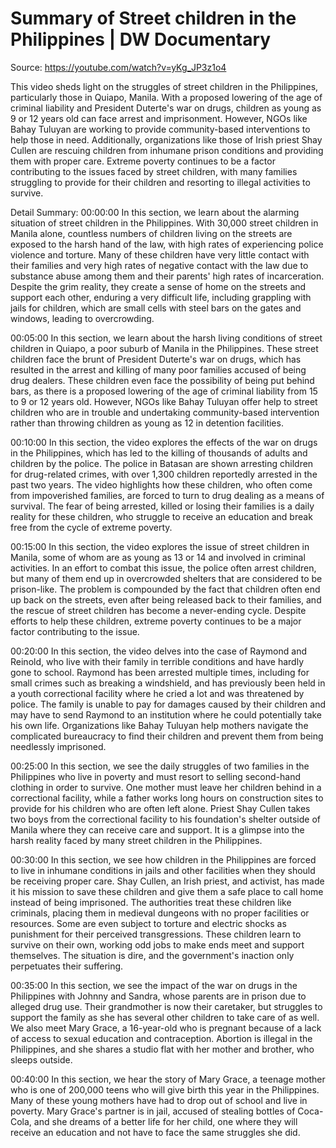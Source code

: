 # Summary of Street children in the Philippines | DW Documentary

Source: https://youtube.com/watch?v=yKg_JP3z1o4

This video sheds light on the struggles of street children in the Philippines, particularly those in Quiapo, Manila. With a proposed lowering of the age of criminal liability and President Duterte's war on drugs, children as young as 9 or 12 years old can face arrest and imprisonment. However, NGOs like Bahay Tuluyan are working to provide community-based interventions to help those in need. Additionally, organizations like those of Irish priest Shay Cullen are rescuing children from inhumane prison conditions and providing them with proper care. Extreme poverty continues to be a factor contributing to the issues faced by street children, with many families struggling to provide for their children and resorting to illegal activities to survive.

Detail Summary: 
00:00:00
In this section, we learn about the alarming situation of street children in the Philippines. With 30,000 street children in Manila alone, countless numbers of children living on the streets are exposed to the harsh hand of the law, with high rates of experiencing police violence and torture. Many of these children have very little contact with their families and very high rates of negative contact with the law due to substance abuse among them and their parents' high rates of incarceration. Despite the grim reality, they create a sense of home on the streets and support each other, enduring a very difficult life, including grappling with jails for children, which are small cells with steel bars on the gates and windows, leading to overcrowding.

00:05:00
In this section, we learn about the harsh living conditions of street children in Quiapo, a poor suburb of Manila in the Philippines. These street children face the brunt of President Duterte's war on drugs, which has resulted in the arrest and killing of many poor families accused of being drug dealers. These children even face the possibility of being put behind bars, as there is a proposed lowering of the age of criminal liability from 15 to 9 or 12 years old. However, NGOs like Bahay Tuluyan offer help to street children who are in trouble and undertaking community-based intervention rather than throwing children as young as 12 in detention facilities.

00:10:00
In this section, the video explores the effects of the war on drugs in the Philippines, which has led to the killing of thousands of adults and children by the police. The police in Batasan are shown arresting children for drug-related crimes, with over 1,300 children reportedly arrested in the past two years. The video highlights how these children, who often come from impoverished families, are forced to turn to drug dealing as a means of survival. The fear of being arrested, killed or losing their families is a daily reality for these children, who struggle to receive an education and break free from the cycle of extreme poverty.

00:15:00
In this section, the video explores the issue of street children in Manila, some of whom are as young as 13 or 14 and involved in criminal activities. In an effort to combat this issue, the police often arrest children, but many of them end up in overcrowded shelters that are considered to be prison-like. The problem is compounded by the fact that children often end up back on the streets, even after being released back to their families, and the rescue of street children has become a never-ending cycle. Despite efforts to help these children, extreme poverty continues to be a major factor contributing to the issue.

00:20:00
In this section, the video delves into the case of Raymond and Reinold, who live with their family in terrible conditions and have hardly gone to school. Raymond has been arrested multiple times, including for small crimes such as breaking a windshield, and has previously been held in a youth correctional facility where he cried a lot and was threatened by police. The family is unable to pay for damages caused by their children and may have to send Raymond to an institution where he could potentially take his own life. Organizations like Bahay Tuluyan help mothers navigate the complicated bureaucracy to find their children and prevent them from being needlessly imprisoned.

00:25:00
In this section, we see the daily struggles of two families in the Philippines who live in poverty and must resort to selling second-hand clothing in order to survive. One mother must leave her children behind in a correctional facility, while a father works long hours on construction sites to provide for his children who are often left alone. Priest Shay Cullen takes two boys from the correctional facility to his foundation's shelter outside of Manila where they can receive care and support. It is a glimpse into the harsh reality faced by many street children in the Philippines.

00:30:00
In this section, we see how children in the Philippines are forced to live in inhumane conditions in jails and other facilities when they should be receiving proper care. Shay Cullen, an Irish priest, and activist, has made it his mission to save these children and give them a safe place to call home instead of being imprisoned. The authorities treat these children like criminals, placing them in medieval dungeons with no proper facilities or resources. Some are even subject to torture and electric shocks as punishment for their perceived transgressions. These children learn to survive on their own, working odd jobs to make ends meet and support themselves. The situation is dire, and the government's inaction only perpetuates their suffering.

00:35:00
In this section, we see the impact of the war on drugs in the Philippines with Johnny and Sandra, whose parents are in prison due to alleged drug use. Their grandmother is now their caretaker, but struggles to support the family as she has several other children to take care of as well. We also meet Mary Grace, a 16-year-old who is pregnant because of a lack of access to sexual education and contraception. Abortion is illegal in the Philippines, and she shares a studio flat with her mother and brother, who sleeps outside.

00:40:00
In this section, we hear the story of Mary Grace, a teenage mother who is one of 200,000 teens who will give birth this year in the Philippines. Many of these young mothers have had to drop out of school and live in poverty. Mary Grace's partner is in jail, accused of stealing bottles of Coca-Cola, and she dreams of a better life for her child, one where they will receive an education and not have to face the same struggles she did.

